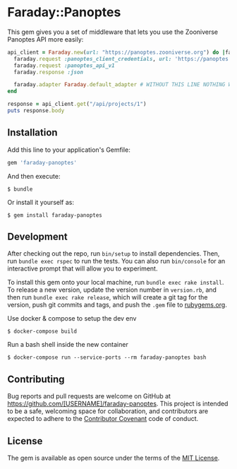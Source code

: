 # Faraday::Panoptes

This gem gives you a set of middleware that lets you use the Zooniverse Panoptes API more easily:

```ruby
api_client = Faraday.new(url: "https://panoptes.zooniverse.org") do |faraday|
  faraday.request :panoptes_client_credentials, url: 'https://panoptes.zooniverse.org', client_id: 'APPLICATION_ID', client_secret: 'APPLICATION_SECRET'
  faraday.request :panoptes_api_v1
  faraday.response :json

  faraday.adapter Faraday.default_adapter # WITHOUT THIS LINE NOTHING WILL HAPPEN
end

response = api_client.get("/api/projects/1")
puts response.body
```


## Installation

Add this line to your application's Gemfile:

```ruby
gem 'faraday-panoptes'
```

And then execute:

    $ bundle

Or install it yourself as:

    $ gem install faraday-panoptes


## Development

After checking out the repo, run `bin/setup` to install dependencies. Then, run `bundle exec rspec` to run the tests. You can also run `bin/console` for an interactive prompt that will allow you to experiment.

To install this gem onto your local machine, run `bundle exec rake install`. To release a new version, update the version number in `version.rb`, and then run `bundle exec rake release`, which will create a git tag for the version, push git commits and tags, and push the `.gem` file to [rubygems.org](https://rubygems.org).

Use docker & compose to setup the dev env

```shell
$ docker-compose build
```

Run a bash shell inside the new container

```shell
$ docker-compose run --service-ports --rm faraday-panoptes bash
```

## Contributing

Bug reports and pull requests are welcome on GitHub at https://github.com/[USERNAME]/faraday-panoptes. This project is intended to be a safe, welcoming space for collaboration, and contributors are expected to adhere to the [Contributor Covenant](contributor-covenant.org) code of conduct.


## License

The gem is available as open source under the terms of the [MIT License](http://opensource.org/licenses/MIT).

